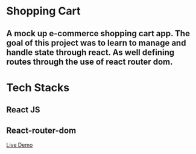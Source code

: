# Shopping Cart
## A mock up e-commerce shopping cart app. The goal of this project was to learn to manage and handle state through react. As well defining routes through the use of react router dom.
# Tech Stacks
## React JS
## React-router-dom
[Live Demo](https://davidsan13.github.io/shopping_cart/)
